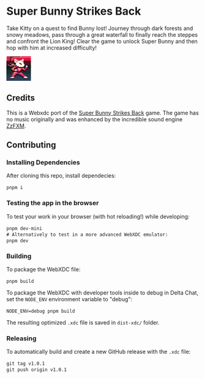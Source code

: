 # Super Bunny Strikes Back

Take Kitty on a quest to find Bunny lost!
Journey through dark forests and snowy meadows,
pass through a great waterfall to finally reach the steppes and confront the Lion King!
Clear the game to unlock Super Bunny and then hop with him at increased difficulty!

![Logo](./icon.png)

## Credits

This is a Webxdc port of the [Super Bunny Strikes Back](https://github.com/foumart/JS.13kGames.2019_SuperBunny) game.
The game has no music originally and was
enhanced by the incredible sound engine [ZzFXM](https://github.com/keithclark/ZzFXM).

## Contributing

### Installing Dependencies

After cloning this repo, install dependecies:

```
pnpm i
```

### Testing the app in the browser

To test your work in your browser (with hot reloading!) while developing:

```
pnpm dev-mini
# Alternatively to test in a more advanced WebXDC emulator:
pnpm dev
```

### Building

To package the WebXDC file:

```
pnpm build
```

To package the WebXDC with developer tools inside to debug in Delta Chat, set the `NODE_ENV`
environment variable to "debug":

```
NODE_ENV=debug pnpm build
```

The resulting optimized `.xdc` file is saved in `dist-xdc/` folder.

### Releasing

To automatically build and create a new GitHub release with the `.xdc` file:

```
git tag v1.0.1
git push origin v1.0.1
```
